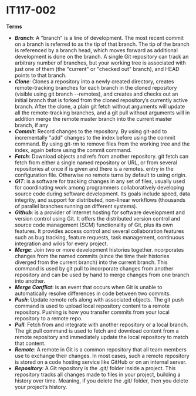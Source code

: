 # IT117-002
**Terms**
- ***Branch***: A "branch" is a line of development. The most recent commit on a branch is referred to as the tip of that branch. The tip of the branch is referenced by a branch head, which moves forward as additional development is done on the branch. A single Git repository can track an arbitrary number of branches, but your working tree is associated with just one of them (the "current" or "checked out" branch), and HEAD points to that branch.
- ***Clone***: Clones a repository into a newly created directory, creates remote-tracking branches for each branch in the cloned repository (visible using git branch --remotes), and creates and checks out an initial branch that is forked from the cloned repository’s currently active branch. After the clone, a plain git fetch without arguments will update all the remote-tracking branches, and a git pull without arguments will in addition merge the remote master branch into the current master branch, if any 
- ***Commit***:  Record changes to the repository. By using git-add to incrementally "add" changes to the index before using the commit command. By using git-rm to remove files from the working tree and the index, again before using the commit command.
- ***Fetch***: Download objects and refs from another repository. git fetch can fetch from either a single named repository or URL, or from several repositories at once if <group> is given and there is a remotes.<group> entry in the configuration file. Otherwise no remote turns by default to using origin.
- ***GIT***: is a software for tracking changes in any set of files, usually used for coordinating work among programmers collaboratively developing source code during software development. Its goals include speed, data integrity, and support for distributed, non-linear workflows (thousands of parallel branches running on different systems).
- ***Github***: is a provider of Internet hosting for software development and version control using Git. It offers the distributed version control and source code management (SCM) functionality of Git, plus its own features. It provides access control and several collaboration features such as bug tracking, feature requests, task management, continuous integration and wikis for every project.
- ***Merge***: Join two or more development histories together. ncorporates changes from the named commits (since the time their histories diverged from the current branch) into the current branch. This command is used by git pull to incorporate changes from another repository and can be used by hand to merge changes from one branch into another.
- ***Merge Conflict***: is an event that occurs when Git is unable to automatically resolve differences in code between two commits.
- ***Push***: Update remote refs along with associated objects. The git push command is used to upload local repository content to a remote repository. Pushing is how you transfer commits from your local repository to a remote repo.
- ***Pull***: Fetch from and integrate with another repository or a local branch. The git pull command is used to fetch and download content from a remote repository and immediately update the local repository to match that content.
- ***Remote***: A remote in Git is a common repository that all team members use to exchange their changes. In most cases, such a remote repository is stored on a code hosting service like GitHub or on an internal server.
- ***Repository***: A Git repository is the .git/ folder inside a project. This repository tracks all changes made to files in your project, building a history over time. Meaning, if you delete the .git/ folder, then you delete your project’s history.

